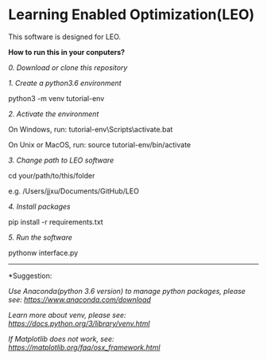 # Learning Enabled Optimization(LEO)
This software is designed for LEO. 

**How to run this in your conputers?**

*0. Download or clone this repository*

*1. Create a  python3.6 environment*

python3 -m venv tutorial-env

*2. Activate the environment*

On Windows, run:
tutorial-env\Scripts\activate.bat

On Unix or MacOS, run:
source tutorial-env/bin/activate

*3. Change path to LEO software*

cd your/path/to/this/folder

e.g. /Users/jjxu/Documents/GitHub/LEO


*4. Install packages*

pip install -r requirements.txt

*5. Run the software*

pythonw interface.py

***********************************************************************************************************************

*Suggestion:

*Use Anaconda(python 3.6 version) to manage python packages, please see: https://www.anaconda.com/download*

*Learn more about venv, please see: https://docs.python.org/3/library/venv.html*

*If Matplotlib does not work, see: https://matplotlib.org/faq/osx_framework.html*


